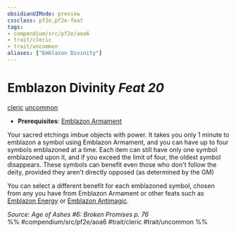```yaml
---
obsidianUIMode: preview
cssclass: pf2e,pf2e-feat
tags:
- compendium/src/pf2e/aoa6
- trait/cleric
- trait/uncommon
aliases: ["Emblazon Divinity"]
---
```

# Emblazon Divinity  *Feat 20*  
[cleric](../../Rules/traits/cleric.md)  [uncommon](../../Rules/traits/uncommon.md)  

- **Prerequisites**: [Emblazon Armament](emblazon-armament.md)

Your sacred etchings imbue objects with power. It takes you only 1 minute to emblazon a symbol using Emblazon Armament, and you can have up to four symbols emblazoned at a time. Each item can still have only one symbol emblazoned upon it, and if you exceed the limit of four, the oldest symbol disappears. These symbols can benefit even those who don't follow the deity, provided they aren't directly opposed (as determined by the GM)

You can select a different benefit for each emblazoned symbol, chosen from any you have from Emblazon Armament or other feats such as [Emblazon Energy](emblazon-energy.md) or [Emblazon Antimagic](emblazon-antimagic.md).

*Source: Age of Ashes #6: Broken Promises p. 76*  
%% #compendium/src/pf2e/aoa6 #trait/cleric #trait/uncommon %%